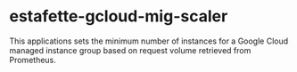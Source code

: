 # estafette-gcloud-mig-scaler
This applications sets the minimum number of instances for a Google Cloud managed instance group based on request volume retrieved from Prometheus.
